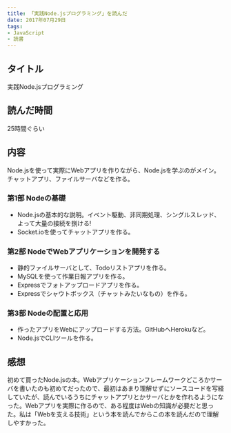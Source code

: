 ```yaml
---
title: 「実践Node.jsプログラミング」を読んだ
date: 2017年07月29日
tags: 
- JavaScript
- 読書
---
```


## タイトル
実践Node.jsプログラミング

## 読んだ時間
25時間ぐらい

## 内容
Node.jsを使って実際にWebアプリを作りながら、Node.jsを学ぶのがメイン。チャットアプリ、ファイルサーバなどを作る。

### 第1部 Nodeの基礎
- Node.jsの基本的な説明。イベント駆動、非同期処理、シングルスレッド、よって大量の接続を捌ける!
- Socket.ioを使ってチャットアプリを作る。

### 第2部 NodeでWebアプリケーションを開発する
- 静的ファイルサーバとして、Todoリストアプリを作る。
- MySQLを使って作業日報アプリを作る。
- Expressでフォトアップロードアプリを作る。
- Expressでシャウトボックス（チャットみたいなもの）を作る。

### 第3部 Nodeの配置と応用
- 作ったアプリをWebにアップロードする方法。GitHubへHerokuなど。
- Node.jsでCLIツールを作る。

## 感想
初めて買ったNode.jsの本。Webアプリケーションフレームワークどころかサーバを書いたのも初めてだったので、最初はあまり理解せずにソースコードを写経していたが、読んでいるうちにチャットアプリとかサーバとかを作れるようになった。Webアプリを実際に作るので、ある程度はWebの知識が必要だと思った。私は「Webを支える技術」という本を読んでからこの本を読んだので理解しやすかった。
